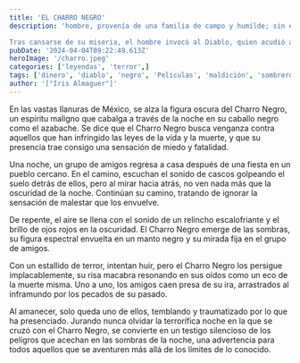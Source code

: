 ```yaml
---
title: 'EL CHARRO NEGRO'
description: 'hombre, provenía de una familia de campo y humilde; sin embargo, su ambición era tan grande que siempre le gustaba ir bien vestido aunque se quedara sin dinero para comer.

Tras cansarse de su miseria, el hombre invocó al Diablo, quien acudió a su llamado y le ofreció cantidades inmensas de dinero y riquezas a cambio de su alma, a lo que el hombre aceptó.'
pubDate: '2024-04-04T09:22:49.613Z'
heroImage: '/charro.jpeg'
categories: ['leyendas', 'terror',]
tags: ['dinero', 'diablo', 'negro', 'Peliculas', 'maldición', 'sombrero']
author: '["Iris Almaguer"]'
---
```


En las vastas llanuras de México, se alza la figura oscura del Charro Negro, un espíritu maligno que cabalga a través de la noche en su caballo negro como el azabache. Se dice que el Charro Negro busca venganza contra aquellos que han infringido las leyes de la vida y la muerte, y que su presencia trae consigo una sensación de miedo y fatalidad.

Una noche, un grupo de amigos regresa a casa después de una fiesta en un pueblo cercano. En el camino, escuchan el sonido de cascos golpeando el suelo detrás de ellos, pero al mirar hacia atrás, no ven nada más que la oscuridad de la noche. Continúan su camino, tratando de ignorar la sensación de malestar que los envuelve.

De repente, el aire se llena con el sonido de un relincho escalofriante y el brillo de ojos rojos en la oscuridad. El Charro Negro emerge de las sombras, su figura espectral envuelta en un manto negro y su mirada fija en el grupo de amigos.

Con un estallido de terror, intentan huir, pero el Charro Negro los persigue implacablemente, su risa macabra resonando en sus oídos como un eco de la muerte misma. Uno a uno, los amigos caen presa de su ira, arrastrados al inframundo por los pecados de su pasado.

Al amanecer, solo queda uno de ellos, temblando y traumatizado por lo que ha presenciado. Jurando nunca olvidar la terrorífica noche en la que se cruzó con el Charro Negro, se convierte en un testigo silencioso de los peligros que acechan en las sombras de la noche, una advertencia para todos aquellos que se aventuren más allá de los límites de lo conocido.